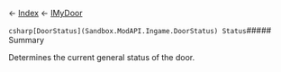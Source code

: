 ← [Index](Api-Index) ← [IMyDoor](Sandbox.ModAPI.Ingame.IMyDoor)

```csharp[DoorStatus](Sandbox.ModAPI.Ingame.DoorStatus) Status```##### Summary

Determines the current general status of the door.


